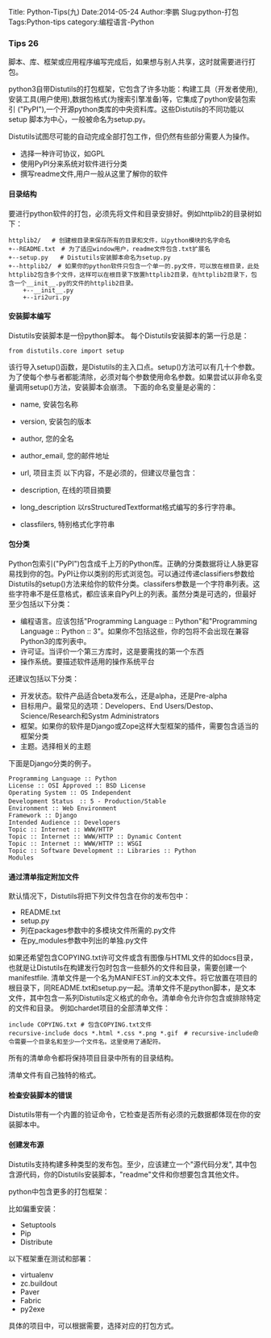 Title: Python-Tips(九)
Date:2014-05-24
Author:李鹏
Slug:python-打包
Tags:Python-tips
category:编程语言-Python

### Tips 26

脚本、库、框架或应用程序编写完成后，如果想与别人共享，这时就需要进行打包。

python3自带Distutils的打包框架，它包含了许多功能：构建工具（开发者使用),安装工具(用户使用),数据包格式(为搜索引擎准备)等，它集成了python安装包索引
("PyPI"),一个开源python类库的中央资料库。这些Distutils的不同功能以setup 脚本为中心，一般被命名为setup.py。

Distutils试图尽可能的自动完成全部打包工作，但仍然有些部分需要人为操作。

* 选择一种许可协议，如GPL
* 使用PyPI分来系统对软件进行分类
* 撰写readme文件,用户一般从这里了解你的软件

#### 目录结构

要进行python软件的打包，必须先将文件和目录安排好。例如httplib2的目录树如下：

    httplib2/   # 创建根目录来保存所有的目录和文件，以python模块的名字命名
    +--README.txt　# 为了适应window用户，readme文件包含.txt扩展名
    +--setup.py　　# Distutils安装脚本命名为setup.py
    +--httplib2/　# 如果你的python软件只包含一个单一的.py文件，可以放在根目录，此处httplib2包含多个文件，这样可以在根目录下放置httplib2目录，在httplib2目录下，包含一个__init__.py的文件的httplib2目录。
        +--__init__.py
        +--iri2uri.py
 
#### 安装脚本编写

Distutils安装脚本是一份python脚本。
每个Distutils安装脚本的第一行总是：

    from distutils.core import setup

该行导入setup()函数，是Distutils的主入口点。setup()方法可以有几十个参数。为了使每个参与者都能清除，必须对每个参数使用命名参数。如果尝试以非命名变量调用setup()方法，安装脚本会崩溃。
下面的命名变量是必需的：

* name, 安装包名称
* version, 安装包的版本
* author, 您的全名
* author_email, 您的邮件地址
* url, 项目主页
以下内容，不是必须的，但建议尽量包含：

* description, 在线的项目摘要
* long_description 以rsStructuredTextformat格式编写的多行字符串。
* classfilers, 特别格式化字符串

#### 包分类

Python包索引("PyPI")包含成千上万的Python库。正确的分类数据将让人脉更容易找到你的包。PyPI让你以类别的形式浏览包。可以通过传递classifiers参数给Distutils的setup()方法来给你的软件分类。classifers参数是一个字符串列表。这些字符串不是任意格式，都应该来自PyPI上的列表。虽然分类是可选的，但最好至少包括以下分类：

* 编程语言。应该包括"Programming Language :: Python"和"Programming Language :: Python :: 3"。如果你不包括这些，你的包将不会出现在兼容Python3的库列表中。
* 许可证。当评价一个第三方库时，这是要需找的第一个东西
* 操作系统。要描述软件适用的操作系统平台

还建议包括以下分类：

* 开发状态。软件产品适合beta发布么，还是alpha，还是Pre-alpha
* 目标用户。最常见的选项：Developers、End Users/Destop、Science/Research和Systm Administrators
* 框架。如果你的软件是Django或Zope这样大型框架的插件，需要包含适当的框架分类
* 主题。选择相关的主题

下面是Django分类的例子。

    Programming Language :: Python
    License :: OSI Approved :: BSD License
    Operating System :: OS Independent
    Development Status　:: 5 - Production/Stable
    Environment :: Web Environment
    Framework :: Django
    Intended Audience :: Developers
    Topic :: Internet :: WWW/HTTP
    Topic :: Internet :: WWW/HTTP :: Dynamic Content
    Topic :: Internet :: WWW/HTTP :: WSGI
    Topic :: Software Development :: Libraries :: Python
    Modules

#### 通过清单指定附加文件

默认情况下，Distutils将把下列文件包含在你的发布包中：

* README.txt
* setup.py
* 列在packages参数中的多模块文件所需的.py文件
* 在py_modules参数中列出的单独.py文件

如果还希望包含COPYING.txt许可文件或含有图像与HTML文件的如docs目录，也就是让Distutils在构建发行包时包含一些额外的文件和目录，需要创建一个manifestfile.
清单文件是一个名为MANIFEST.in的文本文件。将它放置在项目的根目录下，同README.txt和setup.py一起。清单文件不是python脚本，是文本文件，其中包含一系列Distutils定义格式的命令。清单命令允许你包含或排除特定的文件和目录。
例如chardet项目的全部清单文件：

    include COPYING.txt # 包含COPYING.txt文件
    recursive-include docs *.html *.css *.png *.gif　# recursive-include命令需要一个目录名和至少一个文件名。这里使用了通配符。

所有的清单命令都将保持项目目录中所有的目录结构。

清单文件有自己独特的格式。

#### 检查安装脚本的错误

Distutils带有一个内置的验证命令，它检查是否所有必须的元数据都体现在你的安装脚本中。

#### 创建发布源

Distutils支持构建多种类型的发布包。至少，应该建立一个"源代码分发", 其中包含源代码，你的Distutils安装脚本，"readme"文件和你想要包含其他文件。

python中包含更多的打包框架：

比如偏重安装：

* Setuptools
* Pip
* Distribute

以下框架重在测试和部署：

* virtualenv
* zc.buildout
* Paver
* Fabric
* py2exe

具体的项目中，可以根据需要，选择对应的打包方式。

